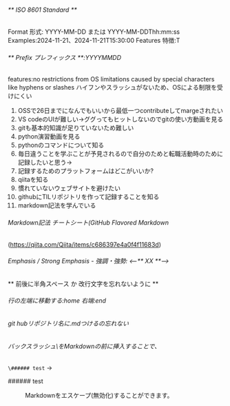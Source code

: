 ###### ** ISO 8601 Standard ** 
Format 形式: YYYY-MM-DD または YYYY-MM-DDThh:mm:ss
Examples:2024-11-21、2024-11-21T15:30:00
Features 特徴:T

###### ** Prefix プレフィックス **:YYYYMMDD
features:no restrictions from OS limitations caused by special characters like hyphens or slashes ハイフンやスラッシュがないため、OSによる制限を受けにくい


1. OSSで26日までになんでもいいから最低一つcontributeしてmargeされたい
2. VS codeのUIが難しい→ググってもヒットしないのでgitの使い方動画を見る
3. gitも基本的知識が足りていないため難しい
4. python演習動画を見る
5. pythonのコマンドについて知る
6. 毎日違うことを学ぶことが予見されるので自分のためと転職活動時のために記録したいと思う→
7. 記録するためのプラットフォームはどこがいいか?
8. qiitaを知る
9. 慣れていないウェブサイトを避けたい
10. githubにTILリポジトリを作って記録することを知る
11. markdown記法を学んでいる

###### Markdown記法 チートシート(GitHub Flavored Markdown
(https://qiita.com/Qiita/items/c686397e4a0f4f11683d)

###### Emphasis / Strong Emphasis - 強調・強勢: <--** XX **-->
** 前後に半角スペース か 改行文字を忘れないように **

###### 行の左端に移動する:home 右端:end

###### git hubリポジトリ名に.mdつけるの忘れない

###### バックスラッシュ\をMarkdownの前に挿入することで、
```\###### test``` →<dt> <dt> \###### test </dt>
<dd> Markdownをエスケープ(無効化)することができます。</dd>
